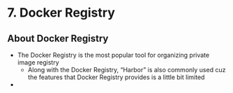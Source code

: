 # 7. Docker Registry

## About Docker Registry

- The Docker Registry is the most popular tool for organizing private image registry
    - Along with the Docker Registry, “Harbor” is also commonly used cuz the features that Docker Registry provides is a little bit limited
-